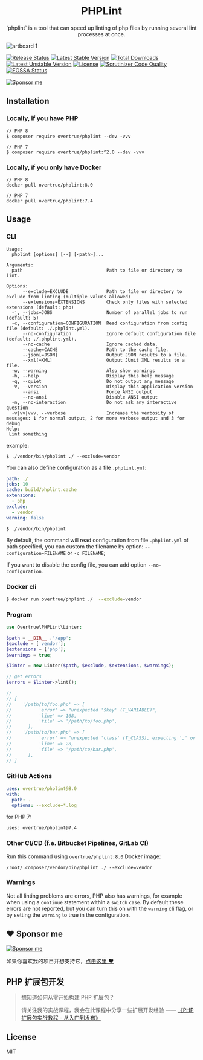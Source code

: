 <h1 align="center">PHPLint</h1>

<p align="center">`phplint` is a tool that can speed up linting of php files by running several lint processes at once.</p>

![artboard 1](https://user-images.githubusercontent.com/1472352/38774811-3f780ab6-40a3-11e8-9a0a-a8d06d2c6463.jpg)

[![Release Status](https://github.com/overtrue/phplint/actions/workflows/build-phar.yml/badge.svg)](https://github.com/overtrue/phplint/actions/workflows/build-phar.yml)
[![Latest Stable Version](https://poser.pugx.org/overtrue/phplint/v/stable.svg)](https://packagist.org/packages/overtrue/phplint) [![Total Downloads](https://poser.pugx.org/overtrue/phplint/downloads.svg)](https://packagist.org/packages/overtrue/phplint) [![Latest Unstable Version](https://poser.pugx.org/overtrue/phplint/v/unstable.svg)](https://packagist.org/packages/overtrue/phplint) [![License](https://poser.pugx.org/overtrue/phplint/license.svg)](https://packagist.org/packages/overtrue/phplint)
[![Scrutinizer Code Quality](https://scrutinizer-ci.com/g/overtrue/phplint/badges/quality-score.png?b=master)](https://scrutinizer-ci.com/g/overtrue/phplint/?branch=master)
[![FOSSA Status](https://app.fossa.io/api/projects/git%2Bgithub.com%2Fovertrue%2Fphplint.svg?type=shield)](https://app.fossa.io/projects/git%2Bgithub.com%2Fovertrue%2Fphplint?ref=badge_shield)

[![Sponsor me](https://raw.githubusercontent.com/overtrue/overtrue/master/sponsor-me-button-s.svg)](https://github.com/sponsors/overtrue)


## Installation

### Locally, if you have PHP

```shell
// PHP 8
$ composer require overtrue/phplint --dev -vvv

// PHP 7
$ composer require overtrue/phplint:^2.0 --dev -vvv
```

### Locally, if you only have Docker

```
// PHP 8
docker pull overtrue/phplint:8.0

// PHP 7
docker pull overtrue/phplint:7.4
```

## Usage

### CLI

```shell
Usage:
  phplint [options] [--] [<path>]...

Arguments:
  path                               Path to file or directory to lint.

Options:
      --exclude=EXCLUDE              Path to file or directory to exclude from linting (multiple values allowed)
      --extensions=EXTENSIONS        Check only files with selected extensions (default: php)
  -j, --jobs=JOBS                    Number of parallel jobs to run (default: 5)
  -c, --configuration=CONFIGURATION  Read configuration from config file (default: ./.phplint.yml).
      --no-configuration             Ignore default configuration file (default: ./.phplint.yml).
      --no-cache                     Ignore cached data.
      --cache=CACHE                  Path to the cache file.
      --json[=JSON]                  Output JSON results to a file.
      --xml[=XML]                    Output JUnit XML results to a file.
  -w, --warning                      Also show warnings
  -h, --help                         Display this help message
  -q, --quiet                        Do not output any message
  -V, --version                      Display this application version
      --ansi                         Force ANSI output
      --no-ansi                      Disable ANSI output
  -n, --no-interaction               Do not ask any interactive question
  -v|vv|vvv, --verbose               Increase the verbosity of messages: 1 for normal output, 2 for more verbose output and 3 for debug
Help:
 Lint something
```

example:

```shell
$ ./vendor/bin/phplint ./ --exclude=vendor
```

You can also define configuration as a file `.phplint.yml`:

```yaml
path: ./
jobs: 10
cache: build/phplint.cache
extensions:
  - php
exclude:
  - vendor
warning: false
```

```shell
$ ./vendor/bin/phplint
```

By default, the command will read configuration from file `.phplint.yml` of path specified, you can custom the filename by option: `--configuration=FILENAME` or `-c FILENAME`;

If you want to disable the config file, you can add option `--no-configuration`.

### Docker cli

```bash
$ docker run overtrue/phplint ./  --exclude=vendor
```

### Program

```php
use Overtrue\PHPLint\Linter;

$path = __DIR__ .'/app';
$exclude = ['vendor'];
$extensions = ['php'];
$warnings = true;

$linter = new Linter($path, $exclude, $extensions, $warnings);

// get errors
$errors = $linter->lint();

//
// [
//    '/path/to/foo.php' => [
//          'error' => "unexpected '$key' (T_VARIABLE)",
//          'line' => 168,
//          'file' => '/path/to/foo.php',
//      ],
//    '/path/to/bar.php' => [
//          'error' => "unexpected 'class' (T_CLASS), expecting ',' or ';'",
//          'line' => 28,
//          'file' => '/path/to/bar.php',
//      ],
// ]
```

### GitHub Actions

```yaml
uses: overtrue/phplint@8.0
with:
  path: .
  options: --exclude=*.log
```
for PHP 7:
```
uses: overtrue/phplint@7.4
```

### Other CI/CD (f.e. Bitbucket Pipelines, GitLab CI)

Run this command using `overtrue/phplint:8.0` Docker image:
```
/root/.composer/vendor/bin/phplint ./ --exclude=vendor
```

### Warnings

Not all linting problems are errors, PHP also has warnings, for example when using a `continue` statement within a
`switch` `case`. By default these errors are not reported, but you can turn this on with the `warning` cli flag, or
by setting the `warning` to true in the configuration.

## :heart: Sponsor me 

[![Sponsor me](https://raw.githubusercontent.com/overtrue/overtrue/master/sponsor-me.svg)](https://github.com/sponsors/overtrue)

如果你喜欢我的项目并想支持它，[点击这里 :heart:](https://github.com/sponsors/overtrue)


## PHP 扩展包开发

> 想知道如何从零开始构建 PHP 扩展包？
>
> 请关注我的实战课程，我会在此课程中分享一些扩展开发经验 —— [《PHP 扩展包实战教程 - 从入门到发布》](https://learnku.com/courses/creating-package)

## License

MIT
